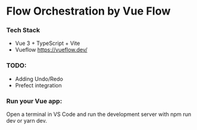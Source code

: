 # Flow Orchestration by Vue Flow 
### Tech Stack
* Vue 3 + TypeScript + Vite
* Vueflow https://vueflow.dev/

### TODO: 
* Adding Undo/Redo
* Prefect integration

### Run your Vue app:
Open a terminal in VS Code and run the development server with npm run dev or yarn dev.